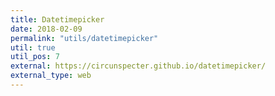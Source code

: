 ```yaml
---
title: Datetimepicker
date: 2018-02-09
permalink: "utils/datetimepicker"
util: true
util_pos: 7
external: https://circunspecter.github.io/datetimepicker/
external_type: web
---
```

